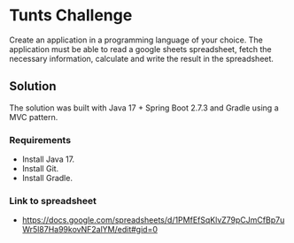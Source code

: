 # Tunts Challenge
Create an application in a programming language of your choice. The application must be able to read a google sheets spreadsheet, fetch the necessary information, calculate and write the result in the spreadsheet.

## Solution
The solution was built with Java 17 + Spring Boot 2.7.3 and Gradle using a MVC pattern.

### Requirements
- Install Java 17.
- Install Git.
- Install Gradle.

### Link to spreadsheet
  - https://docs.google.com/spreadsheets/d/1PMfEfSqKlvZ79pCJmCfBp7uWr5l87Ha99kovNF2alYM/edit#gid=0
